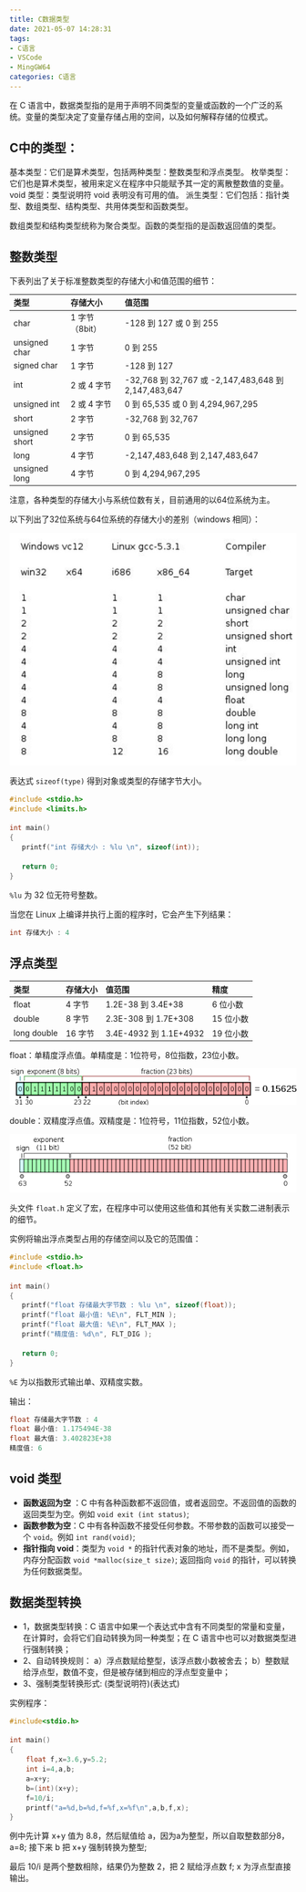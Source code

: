 ```yaml
---
title: C数据类型
date: 2021-05-07 14:28:31
tags:
- C语言
- VSCode
- MingGW64
categories: C语言
---
```


在 C 语言中，数据类型指的是用于声明不同类型的变量或函数的一个广泛的系统。变量的类型决定了变量存储占用的空间，以及如何解释存储的位模式。

## C中的类型：

基本类型：它们是算术类型，包括两种类型：整数类型和浮点类型。
枚举类型：它们也是算术类型，被用来定义在程序中只能赋予其一定的离散整数值的变量。
void 类型：类型说明符 void 表明没有可用的值。
派生类型：它们包括：指针类型、数组类型、结构类型、共用体类型和函数类型。

数组类型和结构类型统称为聚合类型。函数的类型指的是函数返回值的类型。

<!--more-->
## 整数类型

下表列出了关于标准整数类型的存储大小和值范围的细节：

|类型	| 存储大小	| 值范围 |
| :--- | :--- | :---- |
|char	|   1 字节（8bit） |	-128 到 127 或 0 到 255|
|unsigned char|	1 字节 |	0 到 255|
|signed char|	1 字节 |	-128 到 127|
|int |     2 或 4 字节 |	-32,768 到 32,767 或 -2,147,483,648 到 2,147,483,647|
|unsigned int |	2 或 4 字节|	0 到 65,535 或 0 到 4,294,967,295|
|short|	    2 字节|	-32,768 到 32,767|
|unsigned short|	2 字节|	0 到 65,535|
|long	|     4 字节|	-2,147,483,648 到 2,147,483,647|
|unsigned long|	4 字节|	0 到 4,294,967,295|

注意，各种类型的存储大小与系统位数有关，目前通用的以64位系统为主。

以下列出了32位系统与64位系统的存储大小的差别（windows 相同）：

![32-64.jpg](/img/32-64.jpg)

表达式 `sizeof(type)` 得到对象或类型的存储字节大小。

```c
#include <stdio.h>
#include <limits.h>
 
int main()
{
   printf("int 存储大小 : %lu \n", sizeof(int));
   
   return 0;
}
```

`%lu` 为 32 位无符号整数。

当您在 Linux 上编译并执行上面的程序时，它会产生下列结果：

```c
int 存储大小 : 4 
```

## 浮点类型

| 类型	| 存储大小 |	值范围 |	精度 |
| :--- | :--- | :--- | :--- |
|float|	4 字节 |	1.2E-38 到 3.4E+38 |	6 位小数|
|double|	8 字节 |	2.3E-308 到 1.7E+308 |	15 位小数 |
|long double|	16 字节 |	3.4E-4932 到 1.1E+4932 |	19 位小数 |

float：单精度浮点值。单精度是：1位符号，8位指数，23位小数。

![v2-749cc641eb4d5dafd085e8c23f8826aa_hd.png](/img/v2-749cc641eb4d5dafd085e8c23f8826aa_hd.png)

double：双精度浮点值。双精度是：1位符号，11位指数，52位小数。

![v2-48240f0e1e0dd33ec89100cbe2d30707_hd.png](/img/v2-48240f0e1e0dd33ec89100cbe2d30707_hd.png)

头文件 `float.h` 定义了宏，在程序中可以使用这些值和其他有关实数二进制表示的细节。

实例将输出浮点类型占用的存储空间以及它的范围值：

```c
#include <stdio.h>
#include <float.h>
 
int main()
{
   printf("float 存储最大字节数 : %lu \n", sizeof(float));
   printf("float 最小值: %E\n", FLT_MIN );
   printf("float 最大值: %E\n", FLT_MAX );
   printf("精度值: %d\n", FLT_DIG );
   
   return 0;
}
```

`%E` 为以指数形式输出单、双精度实数。

输出：

```c
float 存储最大字节数 : 4 
float 最小值: 1.175494E-38
float 最大值: 3.402823E+38
精度值: 6
```

## void 类型

* **函数返回为空** ：C 中有各种函数都不返回值，或者返回空。不返回值的函数的返回类型为空。例如 `void exit (int status)`;
* **函数参数为空**：C 中有各种函数不接受任何参数。不带参数的函数可以接受一个 `void`。例如 `int rand(void)`;
* **指针指向 void**：类型为 `void *` 的指针代表对象的地址，而不是类型。例如，内存分配函数 `void *malloc(size_t size)`; 返回指向 `void` 的指针，可以转换为任何数据类型。

## 数据类型转换

* 1，数据类型转换：C 语言中如果一个表达式中含有不同类型的常量和变量，在计算时，会将它们自动转换为同一种类型；在 C 语言中也可以对数据类型进行强制转换；
* 2、自动转换规则：
a）浮点数赋给整型，该浮点数小数被舍去；
b）整数赋给浮点型，数值不变，但是被存储到相应的浮点型变量中；
* 3、强制类型转换形式: (类型说明符)(表达式)


实例程序：

```c
#include<stdio.h>

int main()
{
    float f,x=3.6,y=5.2;
    int i=4,a,b;
    a=x+y;
    b=(int)(x+y);
    f=10/i;
    printf("a=%d,b=%d,f=%f,x=%f\n",a,b,f,x);
}
```

例中先计算 x+y 值为 8.8，然后赋值给 a，因为a为整型，所以自取整数部分8，a=8;
接下来 b 把 x+y 强制转换为整型;

最后 10/i 是两个整数相除，结果仍为整数 2，把 2 赋给浮点数 f;
x 为浮点型直接输出。